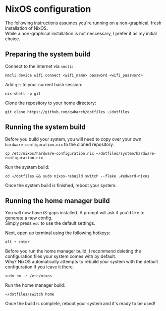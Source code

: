 # NixOS configuration

The following instructions assumes you're running on a non-graphical, fresh installation of NixOS.  
While a non-graphical installation is not neccessary, I prefer it as my initial choice.

## Preparing the system build

Connect to the internet via ``nmcli``:
```
nmcli device wifi connect <wifi_name> password <wifi_password>
```

Add ``git`` to your current bash session:
```
nix-shell -p git
```

Clone the repository to your home directory:
```
git clone https://github.com/qwbarch/dotfiles ~/dotfiles
```

## Running the system build

Before you build your system, you will need to copy over your own ``hardware-configuration.nix`` to the cloned repository.  
```
cp /etc/nixos/hardware-configuration.nix ~/dotfiles/system/hardware-configuration.nix
```

Run the system build:
```
cd ~/dotfiles && sudo nixos-rebuild switch --flake .#edward-nixos
```

Once the system build is finished, reboot your system.

## Running the home manager build

You will now have i3-gaps installed. A prompt will ask if you'd like to generate a new config.  
Simply press ``esc`` to use the default settings.

Next, open up terminal using the following hotkeys:
```
alt + enter
```

Before you run the home manager build, I recommend deleting the configuration files your system comes with by default.  
Why? NixOS automatically attempts to rebuild your system with the default configuration if you leave it there.
```
sudo rm -r /etc/nixos
```

Run the home manager build:
```
~/dotfiles/switch home
```

Once the build is complete, reboot your system and it's ready to be used!
